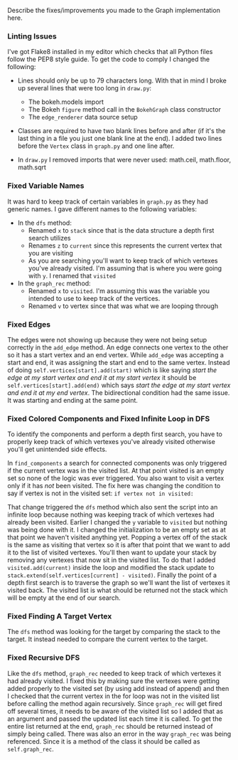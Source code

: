 Describe the fixes/improvements you made to the Graph implementation here.

### Linting Issues
I've got Flake8 installed in my editor which checks that all Python files follow the PEP8 style guide. To get the code to comply I changed the following:

- Lines should only be up to 79 characters long. With that in mind I broke up several lines that were too long in `draw.py`:
  - The bokeh.models import
  - The Bokeh `figure` method call in the `BokehGraph` class constructor
  - The `edge_renderer` data source setup

- Classes are required to have two blank lines before and after (if it's the last thing in a file you just one blank line at the end). I added two lines before the `Vertex` class in `graph.py` and one line after.
- In `draw.py` I removed imports that were never used: math.ceil, math.floor, math.sqrt

### Fixed Variable Names
It was hard to keep track of certain variables in `graph.py` as they had generic names. I gave different names to the following variables:

- In the `dfs` method:
    - Renamed `x` to `stack` since that is the data structure a depth first search utilizes
    - Renames `z` to `current` since this represents the current vertex that you are visiting
    - As you are searching you'll want to keep track of which vertexes you've already visited. I'm assuming that is where you were going with `y`. I renamed that `visited` 
- In the `graph_rec` method:
    - Renamed `x` to `visited`. I'm assuming this was the variable you intended to use to keep track of the vertices.
    - Renamed `v` to vertex since that was what we are looping through

### Fixed Edges
The edges were not showing up because they were not being setup correctly in the `add_edge` method. An edge connects one vertex to the other so it has a start vertex and an end vertex. While `add_edge` was accepting a start and end, it was assigning the start and end to the same vertex. Instead of doing `self.vertices[start].add(start)` which is like saying _start the edge at my start vertex and end it at my start vertex_ it should be `self.vertices[start].add(end)` which says _start the edge at my start vertex and end it at my end vertex_. The bidirectional condition had the same issue. It was starting and ending at the same point.

### Fixed Colored Components and Fixed Infinite Loop in DFS
To identify the components and perform a depth first search, you have to properly keep track of which vertexes you've already visited otherwise you'll get unintended side effects.

In `find_components` a search for connected components was only triggered if the current vertex was in the visited list. At that point visited is an empty set so none of the logic was ever triggered. You also want to visit a vertex only if it has _not_ been visited. The fix here was changing the condition to say if vertex is not in the visited set: `if vertex not in visited:`

That change triggered the `dfs` method which also sent the script into an infinite loop because nothing was keeping track of which vertexes had already been visited. Earlier I changed the `y` variable to `visited` but nothing was being done with it. I changed the initialization to be an empty set as at that point we haven't visited anything yet. Popping a vertex off of the stack is the same as visiting that vertex so it is after that point that we want to add it to the list of visited vertexes. You'll then want to update your stack by removing any vertexes that now sit in the visited list. To do that I added `visited.add(current)` inside the loop and modified the stack update to `stack.extend(self.vertices[current] - visited)`. Finally the point of a depth first search is to traverse the graph so we'll want the list of vertexes it visited back. The visited list is what should be returned not the stack which will be empty at the end of our search.

### Fixed Finding A Target Vertex
The `dfs` method was looking for the target by comparing the stack to the target. It instead needed to compare the current vertex to the target.

### Fixed Recursive DFS
Like the `dfs` method, `graph_rec` needed to keep track of which vertexes it had already visited. I fixed this by making sure the vertexes were getting added properly to the visited set (by using add instead of append) and then I checked that the current vertex in the for loop was not in the visited list before calling the method again recursively. Since `graph_rec` will get fired off several times, it needs to be aware of the visited list so I added that as an argument and passed the updated list each time it is called. To get the entire list returned at the end, `graph_rec` should be returned instead of simply being called. There was also an error in the way `graph_rec` was being referenced. Since it is a method of the class it should be called as `self.graph_rec`.
